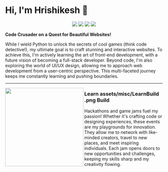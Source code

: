 # Hi, I'm Hrishikesh 👋

<div id=icons>
<p align='center'>
<a href="https://github.com/Clicxl"><img src="assets/media_icons/Github.svg" ></a>
<a href="https://www.linkedin.com/in/hrishikesh-h-puligal-578236305/"><img src="assets/media_icons/Linkedin.svg"></a>
<a href="https://www.linkedin.com/in/hrishikesh-h-puligal-578236305/"><img src="assets/media_icons/Twitter.svg"></a>
<a href="https://www.linkedin.com/in/hrishikesh-h-puligal-578236305/"><img src="assets/media_icons/Mail.png"></a>
</p>
</div>



**Code Crusader on a Quest for Beautiful Websites!**

While I wield Python to unlock the secrets of cool games (think code detective!), my ultimate goal is to craft stunning and interactive websites.  To achieve this, I'm actively learning the art of front-end development, with a future vision of becoming a full-stack developer.  Beyond code, I'm also exploring the world of UI/UX design, allowing me to approach web development from a user-centric perspective.  This multi-faceted journey keeps me constantly learning and pushing boundaries.

---
<p>
<img width="250" align='left' src="assets/misc/LearnBuild .png">
</p>

### Learn assets/misc/LearnBuild .png Build
Hackathons and game jams fuel my passion! Whether it's crafting code or designing experiences, these events are my playgrounds for innovation.  They allow me to network with like-minded creators, travel to new places, and meet inspiring individuals. Each jam opens doors to new opportunities and challenges, keeping my skills sharp and my creativity flowing.

